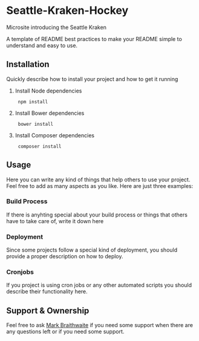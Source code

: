 # Seattle-Kraken-Hockey
Microsite introducing the Seattle Kraken

A template of README best practices to make your README simple to understand and easy to use.

## Installation

Quickly describe how to install your project and how to get it running

1. Install Node dependencies

        npm install

2. Install Bower dependencies

        bower install

3. Install Composer dependencies

        composer install

## Usage

Here you can write any kind of things that help others to use your project. Feel free to add as many aspects as you like. Here are just three examples:

### Build Process
If there is anyhting special about your build process or things that others have to take care of, write it down here

### Deployment
Since some projects follow a special kind of deployment, you should provide a proper description on how to deploy.

### Cronjobs
If you project is using cron jobs or any other automated scripts you should describe their functionality here.

## Support & Ownership

Feel free to ask [Mark Braithwaite](mark.braithwaite@gmail.com) if you need some support when there are any questions left or if you need some support.